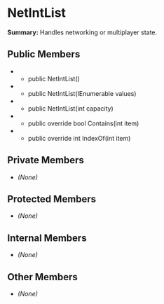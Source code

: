 # NetIntList

**Summary:** Handles networking or multiplayer state.

## Public Members
- - public NetIntList()
- - public NetIntList(IEnumerable<int> values)
- - public NetIntList(int capacity)
- - public override bool Contains(int item)
- - public override int IndexOf(int item)

## Private Members
- *(None)*

## Protected Members
- *(None)*

## Internal Members
- *(None)*

## Other Members
- *(None)*
